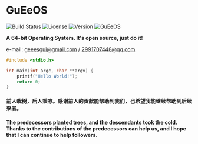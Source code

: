 # GuEeOS

<img src="https://img.shields.io/badge/build-passing-brightgreen.svg" alt="Build Status"/>&nbsp;<img src="https://img.shields.io/badge/license-GPL%203.0-blue.svg" alt="License"/>&nbsp;<img src="https://img.shields.io/badge/version-0.0.1-blue.svg" alt="Version"/>&nbsp;[![GuEeOS](https://badgen.net/github/stars/guee-gui/GuEeOS)](https://github.com/GuEe-GUI/GuEeOS/)

__A 64-bit Operating System. It's open source, just do it!__

e-mail: geeesgui@gmail.com / 2991707448@qq.com

```C
#include <stdio.h>

int main(int argc, char **argv) {
    printf("Hello World!");
    return 0;
}
```

#### 前人栽树，后人乘凉。感谢前人的贡献能帮助到我们，也希望我能继续帮助到后续来者。
#### The predecessors planted trees, and the descendants took the cold. Thanks to the contributions of the predecessors can help us, and I hope that I can continue to help followers.
